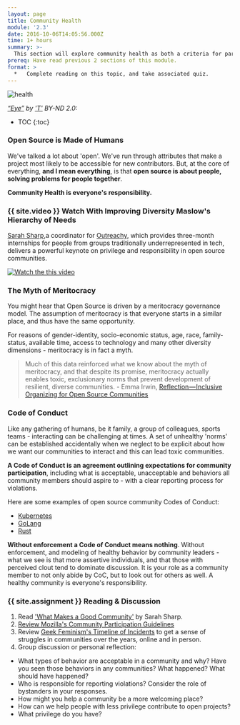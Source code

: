 ```yaml
---
layout: page
title: Community Health
module: '2.3'
date: 2016-10-06T14:05:56.000Z
time: 1+ hours
summary: >-
  This section will explore community health as both a criteria for particpation in open source and a responsiblity.
prereq: Have read previous 2 sections of this module.
format: >
  *   Complete reading on this topic, and take associated quiz.
---
```


![health]({{site.baseurl}}/img/eye.jpg)

*[“Eye”](https://www.flickr.com/photos/photographerpandora/4112929320/in/photolist-7grQAu-vUMvA-8BzEt-54r8u7-5rxgms-a7GmXV-9EaNmv-hxdQ7M-f5QY4G-2VUE9z-5k3UNE-czFff-g89nw-49nX6x-7yd83D-dckoPr-bWUi9Y-4B8Hb9-5mqKaZ-ajU5TJ-7yP1jk-2jgxcZ-5321Wj-4xAWRX-iffras-6w2XmH-8fcVQs-yPXMC-xmkeP-6YVM9J-aNCFPV-ewcteu-9HYNCh-4HZ91r-4UyYZ-qo7GD-9jmUzB-3wRCrs-4PgAB5-6XgLa2-cXsoVf-bnEpub-2p4pFU-yHNoM-nnmCRM-85AzsG-DXjGG-5RWoeK-nhkPYB-8UyfGE) by ['T'](https://www.flickr.com/photos/photographerpandora/) BY-ND 2.0:*

* TOC
{:toc}

### Open Source is Made of Humans

We've talked a lot about 'open'. We've run through attributes that make a project most likely to be accessible for new contributors.  But, at the core of everything, **and I mean everything**, is that **open source is about people, solving problems for people together**.

**Community Health is everyone's responsibility.**

### {{ site.video }} Watch With Improving Diversity Maslow's Hierarchy of Needs

[Sarah Sharp](http://sarah.thesharps.us/),a coordinator for [Outreachy](https://www.outreachy.org/), which provides three-month internships for people from groups traditionally underrepresented in tech, delivers a powerful keynote on privilege and responsibility in open source communities.

[![Watch the this video](https://img.youtube.com/vi/ZCvK_7FagGE/0.jpg)](https://www.youtube.com/watch?v=ZCvK_7FagGE=136s)

### The Myth of Meritocracy

You might hear that Open Source is driven by a meritocracy governance model.  The assumption of meritocracy is that everyone starts in a similar place, and thus have the same opportunity.

For reasons of gender-identity, socio-economic status, age, race, family-status, available time, access to technology and many other diversity dimensions -  meritocracy is in fact a myth.

> Much of this data reinforced what we know about the myth of meritocracy, and that despite its promise, meritocracy actually enables toxic, exclusionary norms that prevent development of resilient, diverse communities. - Emma Irwin, [Reflection — Inclusive Organizing for Open Source Communities](https://medium.com/mozilla-open-innovation/reflection-inclusive-organizing-for-open-source-communities-9c44f0b689c1)

### Code of Conduct

Like any gathering of humans, be it family, a group of colleagues, sports teams - interacting can be challenging at times. A set of unhealthy 'norms' can be established accidentally when we neglect to be explicit about how we want our communities to interact and this can lead toxic communities.

**A Code of Conduct is an agreement outlining expectations for community participation**, including what is acceptable, unacceptable and behaviors all community members should aspire to - with a clear reporting process for violations.

Here are some examples of open source community Codes of Conduct:

* [Kubernetes](https://github.com/cncf/foundation/blob/master/code-of-conduct.md)
* [GoLang](https://golang.org/conduct)
* [Rust](https://www.rust-lang.org/en-US/conduct.html)

**Without enforcement a Code of Conduct means nothing**.  Without enforcement, and modeling of healthy behavior by community leaders -  what we see is that more assertive individuals, and that those with perceived clout tend to dominate discussion. It is your role as a community member to not only abide by CoC, but to look out for others as well.  A healthy community is everyone's responsibility.

### {{ site.assignment }} Reading & Discussion

1. Read ['What Makes a Good Community'](http://sarah.thesharps.us/2015/10/06/what-makes-a-good-community/) by Sarah Sharp.
2. [Review Mozilla's Community Participation Guidelines](https://www.mozilla.org/en-US/about/governance/policies/participation/)
3. Review [Geek Feminism's Timeline of Incidents](http://geekfeminism.wikia.com/wiki/Timeline_of_incidents) to get a sense of struggles in communities over the years, online and in person.
4. Group discussion or personal reflection:
  * What types of behavior are acceptable in a community and why?   Have you seen those behaviors in any communities?  What happened?  What should have happened?
  * Who is responsible for reporting violations? Consider the role of bystanders in your responses.
  * How might you help a community be a more welcoming place?
  * How can we help people with less privilege contribute to open projects?
  * What privilege do you have?
